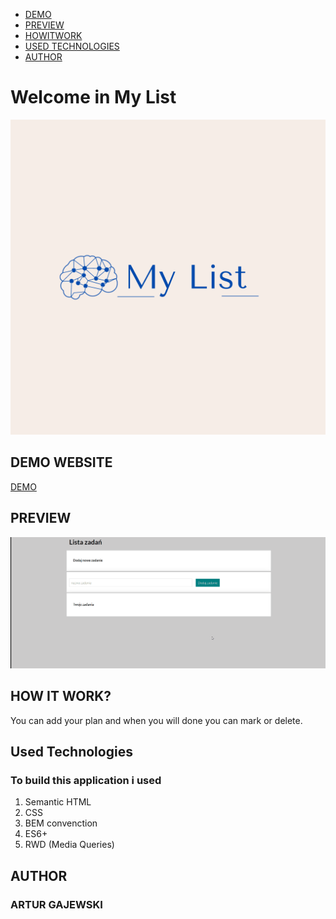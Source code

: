  - [DEMO](https://github.com/arturgajewski/to-do-list/tree/main#demo-website)
 - [PREVIEW](https://github.com/arturgajewski/to-do-list/tree/main#preview)
 - [HOWITWORK](https://github.com/arturgajewski/to-do-list/tree/main#how-it-work)
 - [USED TECHNOLOGIES](https://github.com/arturgajewski/to-do-list/tree/main#used-technologies)
 - [AUTHOR](https://github.com/arturgajewski/to-do-list/tree/main#author)

# Welcome in My List 
![This is my first a list for people who often forget a lot of things to do and  for learning javasrcipt with you-code.pl](https://raw.githubusercontent.com/arturgajewski/to-do-list/main/images/my_list.png)

## DEMO WEBSITE

[DEMO](https://arturgajewski.github.io/to-do-list/)

## PREVIEW
![this is the preview MyList,you can see how it work](https://raw.githubusercontent.com/arturgajewski/to-do-list/main/images/mylisanimation.gif)
## HOW IT WORK?

You can add your plan and when you will done you can mark or delete.

##  Used Technologies

### To build this application i used
1.  Semantic HTML
2.  CSS
3.  BEM convenction
4.  ES6+
6.  RWD (Media Queries)

## AUTHOR 
### ARTUR GAJEWSKI
